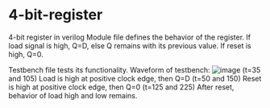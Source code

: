 # 4-bit-register
4-bit register in verilog
Module file defines the behavior of the register. If load signal is high, Q=D, else Q remains with its previous value.
If reset is high, Q=0.

Testbench file tests its functionality.
Waveform of testbench:
![image](https://github.com/rafaelpinheiro32/4-bit-register/assets/151592512/b88eea8b-7f94-4d79-80c3-39e5ce4752fa)
(t=35 and 105) Load is high at positive clock edge, then Q=D
(t=50 and 150) Reset is high at positive clock edge, then Q=0
(t=125 and 225) After reset, behavior of load high and low remains.
